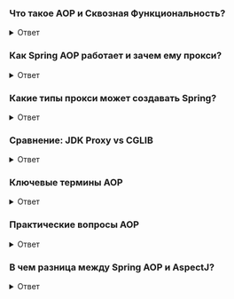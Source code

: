 ### Что такое AOP и Сквозная Функциональность?

<details>
<summary>Ответ</summary>

**Сквозная функциональность (Cross-Cutting Concern)** — это логика, которая затрагивает множество модулей приложения. Классические примеры:
логирование, управление транзакциями, безопасность, кэширование.

**Аспектно-ориентированное программирование (AOP)** — это парадигма, которая позволяет выделить сквозную функциональность в отдельные
модули (аспекты) и декларативно применять её к коду, не изменяя его напрямую. AOP помогает лучше структурировать код, отделяя бизнес-логику
от технических задач.

Spring AOP — это реализация принципов AOP, которая тесно интегрирована со Spring IoC контейнером.

</details>

### Как Spring AOP работает и зачем ему прокси?

<details>
<summary>Ответ</summary>

Spring AOP работает путем создания **динамических прокси-объектов** для бинов во время выполнения (runtime). Прокси — это объект-обёртка,
который имеет те же публичные методы, что и оригинальный объект (цель), но добавляет к ним дополнительное поведение (например, логирование).

Когда вы вызываете метод бина, вы на самом деле обращаетесь к его прокси. Прокси выполняет логику аспекта (например, начинает транзакцию),
затем вызывает оригинальный метод целевого объекта, а после его завершения выполняет оставшуюся логику аспекта (например, коммитит
транзакцию).

Это позволяет добавлять новую функциональность без изменения исходного кода компонентов.

</details>

### Какие типы прокси может создавать Spring?

<details>
<summary>Ответ</summary>

Spring использует два механизма для создания прокси:

1. **JDK Dynamic Proxy:**
    * **Требование:** Целевой класс должен реализовывать хотя бы один интерфейс.
    * **Механизм:** Создаёт прокси-класс на лету, который реализует те же интерфейсы, что и целевой объект. `java.lang.reflect.Proxy` Это
      утилитный класс-фабрика. Его основная задача — создавать новые прокси-классы и их экземпляры. Перехват вызовов происходит
      через `java.lang.reflect.InvocationHandler`.
    * **Поведение по умолчанию:** Используется, если у бина есть интерфейс.

2. **CGLIB (Code Generation Library):**
    * **Требование:** Целевой класс и его методы не должны быть `final`.
    * **Механизм:** Создаёт подкласс (наследуется от) целевого класса и переопределяет его публичные методы для добавления логики аспекта.
      `net.sf.cglib.proxy.Enhancer`— это класс-фабрика, который динамически  создает подкласс вашего целевого класса, "улучшая" его новым поведением.Перехват происходит
      через `net.sf.cglib.proxy.MethodInterceptor`.
    * **Поведение по умолчанию:** Используется, если у бина нет интерфейсов. В современных версиях Spring Boot часто используется по
      умолчанию (`proxy-target-class=true`) для унификации поведения.

</details>

### Сравнение: JDK Proxy vs CGLIB

<details>
<summary>Ответ</summary>

| Характеристика                 | JDK Dynamic Proxy                              | CGLIB                                  |
|:-------------------------------|:-----------------------------------------------|:---------------------------------------|
| **Основное требование**        | Нужен **интерфейс**                            | Класс не должен быть **`final`**       |
| **Механизм**                   | Реализует интерфейсы                           | **Наследует** от класса                |
| **Перехват**                   | `InvocationHandler`                            | `MethodInterceptor`                    |
| **Вызов оригинала**            | `method.invoke()` (медленнее, через рефлексию) | `methodProxy.invokeSuper()` (быстрее)  |
| **Проблема `self-invocation`** | Присутствует                                   | Присутствует                           |
| **Область действия**           | Только методы, объявленные в интерфейсе        | Все публичные не-`final` методы класса |

</details>

### Ключевые термины AOP

<details>
<summary>Ответ</summary>

* **Aspect (Аспект):** Модуль (класс с аннотацией `@Aspect`), который инкапсулирует сквозную функциональность. Содержит в себе `Advice`
  и `Pointcut`.
* **Join Point (Точка соединения):** Любая точка в выполнении программы, где можно применить аспект. В Spring AOP это **только вызов
  публичного метода бина**.
* **Advice (Совет):** Действие, выполняемое аспектом. Это "что" и "когда" делать. Основные типы:
    * `@Before`: перед вызовом метода.
    * `@AfterReturning`: после успешного выполнения метода.
    * `@AfterThrowing`: если метод выбросил исключение.
    * `@After` (or `@AfterFinally`): после завершения метода (неважно, успешно или с ошибкой).
    * `@Around`: "вокруг" метода. Самый мощный совет, позволяет управлять вызовом метода (или даже не вызывать его) и изменять возвращаемое
      значение.
* **Pointcut (Срез):** Выражение, которое определяет, к каким именно `Join Points` (методам) применять `Advice`. Это "где" делать.
* **Weaving (Внедрение):** Процесс связывания аспекта с целевым объектом. В Spring AOP это происходит во время выполнения (runtime) при
  создании прокси.

</details>

### Практические вопросы AOP

<details>
<summary>Ответ</summary>

#### Проблема `self-invocation` (внутреннего вызова)

Рассмотрим код:

```java

@Service
public class MyService {

  @Transactional
  public void method1() {
    // ...
    this.method2(); // <-- Проблемный вызов
  }

  @Transactional(propagation = Propagation.REQUIRES_NEW)
  public void method2() {
    // ...
  }
}
```

При вызове `method1()` извне откроется транзакция, так как вызов идет через прокси. Однако последующий вызов `this.method2()` — это прямой
вызов метода внутри того же объекта, **минуя прокси**. В результате аннотация `@Transactional` на `method2` будет проигнорирована, и новая
транзакция не начнется.

#### Порядок выполнения аспектов

Если к одному методу применяется несколько аспектов, их порядок можно контролировать с помощью аннотации **`@Order(value)`** или реализуя
интерфейс `org.springframework.core.Ordered`. **Чем меньше значение `value`, тем выше приоритет** (тем раньше аспект будет выполнен).

#### Потеря возвращаемого значения в `@Around`

`@Around`-совет обязан вернуть результат, иначе вызывающий код получит `null`.

```java

@Around("myPointcut()")
public Object logExecutionTime(ProceedingJoinPoint joinPoint) throws Throwable {
  // ... логика до
  Object result = joinPoint.proceed(); // Вызываем оригинальный метод
  // ... логика после
  return result; // <-- Важно вернуть результат!
}
```

#### Stateful-аспекты (хранящие состояние)

По умолчанию аспект — это синглтон. Если нужно хранить состояние для каждого целевого объекта, можно использовать
аннотацию `@Aspect("perthis(pointcutExpression())")`. Это создаст новый экземпляр аспекта для каждого прокси-объекта, соответствующего
pointcut'у.

</details>

### В чем разница между Spring AOP и AspectJ?

<details>
<summary>Ответ</summary>

Это два разных подхода к реализации AOP.

| Характеристика                 | Spring AOP                               | AspectJ                                       |
|:-------------------------------|:-----------------------------------------|:----------------------------------------------|
| **Основной механизм**          | Динамические прокси (JDK/CGLIB)          | Модификация байт-кода                         |
| **Время внедрения (Weaving)**  | **Runtime** (во время выполнения)        | **Compile-time** или **Load-time**            |
| **Типы Join Points**           | Только выполнение публичных методов бина | Методы, конструкторы, поля, стат. блоки и др. |
| **Область действия**           | Только Spring-бины                       | Любые Java-объекты                            |
| **Проблема `self-invocation`** | **Присутствует**                         | **Отсутствует** (т.к. байт-код изменен)       |
| **Простота настройки**         | Очень просто, "из коробки" в Spring      | Требует настройки (плагин, java-агент)        |

**Как они работают вместе?**
Чаще всего вы используете **синтаксис AspectJ** (`@Aspect`, `@Pointcut`) для определения аспектов, но **реализует их Spring AOP** через
прокси. Это самый распространенный и удобный вариант в экосистеме Spring.

**Когда что выбирать?**

* **Spring AOP (95% случаев):** Идеален для большинства задач: транзакции, безопасность, логирование на уровне сервисов. Он прост и не
  требует сложной настройки.
* **AspectJ:** Нужен, когда возможностей Spring AOP не хватает:
    * Применить аспект к объектам, не управляемым Spring (например, к сущностям).
    * Перехватить доступ к полям или вызовы конструкторов.
    * Архитектурно решить проблему `self-invocation`.

</details>